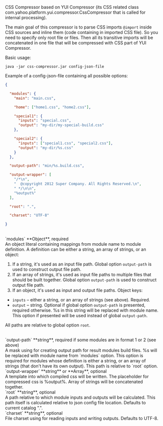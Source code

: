 CSS Compressor based on YUI Compressor (its CSS related class
com.yahoo.platform.yui.compressor.CssCompressor that is called for
internal processing).

The main goal of this compressor is to parse CSS imports `@import` inside
CSS sources and inline them (code containing in imported CSS file).
So you need to specify only root file or files. Then all its transitive imports
will be concatenated in one file that will be compressed with CSS part of
YUI Compressor.


Basic usage:

```
java -jar css-compressor.jar config-json-file
```

Example of a config-json-file containing all possible options:

```json
{

  "modules": {
    "main": "main.css",

    "home": ["home1.css", "home2.css"],

    "special1": {
      "inputs": "special.css",
      "output": "my-dir/my-special-build.css"
    },

    "special2": {
      "inputs": ["special1.css", "special2.css"],
      "output": "my-dir/%s.css"
    }
  },

  "output-path": "min/%s.build.css",

  "output-wrapper": [
    "/*\n",
    "  @copyright 2012 Super Company. All Rights Reserved.\n",
    " */\n\n",
    "%output%"
  ],

  "root": ".",

  "charset": "UTF-8"

}
```

<br />
`modules` **Object**, required <br />
An object literal containing mappings from module name to module definition.
A definition can be either a string, an array of strings, or an object:

 1. If a string, it's used as an input file path. Global option `output-path`
 is used to construct output file path.
 2. If an array of strings, it's used as input file paths to multiple files
 that should be built together. Global option `output-path` is used to construct
 output file path.
 3. If an object, it's used as input and output file paths. Object keys:
   * `inputs` – either a string, or an array of strings (see above). Required.
   * `output` – string. Optional if global option `output-path` is presented,
   required otherwise. %s in this string will be replaced with module name.
   This option if presented will be used instead of global `output-path`.

All paths are relative to global option `root`.

<br />
`output-path` **string**, required if some modules are in format 1 or 2
(see above) <br />
A mask using for creating output path for result modules build files.
%s will be replaced with module name from `modules` option. This option is
required for modules whose definition is either a string,
or an array of strings (that don't have its own output).
This path is relative to `root` option.

<br />
`output-wrapper` **string** or **Array**, optional <br />
A template into which compiled css will be written. The placeholder
for compressed css is %output%. Array of strings will be concatenated together.

<br />
`root` **string**, optional <br />
A path relative to which module inputs and outputs will be calculated.
This path itself is calculated relative to json config file location.
Defaults to current catalog ".".

<br />
`charset` **string**, optional <br />
File charset using for reading inputs and writing outputs. Defaults to UTF-8.
